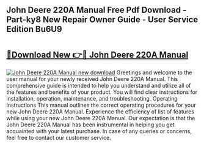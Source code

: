 ## John Deere 220A Manual Free Pdf Download - Part-ky8 New Repair Owner Guide - User Service Edition Bu6U9

# <h2><a href="http://bc95209.oget.top/?id=John+Deere+220A+Manual">🔗Download New 👉🔴 John Deere 220A Manual</a></h2>

[![John Deere 220A Manual new download](https://i.imgur.com/5g1atiW.png)](http://bc95209.oget.top/?id=John+Deere+220A+Manual)
Greetings and welcome to the user manual for your newly received John Deere 220A Manual. This comprehensive guide is intended to help you understand and utilize all of the features and benefits of your product. You will find clear instructions for installation, operation, maintenance, and troubleshooting. Operating Instructions This manual outlines the correct operating procedures for your new John Deere 220A Manual. Experience the efficiency of list of features while using your new John Deere 220A Manual. Our expectation is that the John Deere 220A Manual has been instrumental in helping you get acquainted with your latest purchase. In case of any queries or concerns, feel free to contact our customer service.
